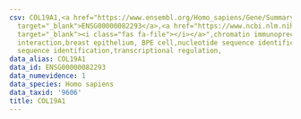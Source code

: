 ```yaml
---
csv: COL19A1,<a href="https://www.ensembl.org/Homo_sapiens/Gene/Summary?db=core;g=ENSG00000082293"
  target="_blank">ENSG00000082293</a>,<a href="https://www.ncbi.nlm.nih.gov/pubmed/22863008"
  target="_blank"><i class="fas fa-file"></i></a>",chromatin immunoprecipitation assay,direct
  interaction,breast epithelium, BPE cell,nucleotide sequence identification,nucleotide
  sequence identification,transcriptional regulation,
data_alias: COL19A1
data_id: ENSG00000082293
data_numevidence: 1
data_species: Homo sapiens
data_taxid: '9606'
title: COL19A1
---
```

